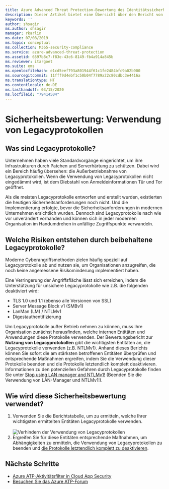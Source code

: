 ```yaml
---
title: Azure Advanced Threat Protection-Bewertung des Identitätssicherheitsstatus von Legacyprotokollen
description: Dieser Artikel bietet eine Übersicht über den Bericht von Azure ATP zur Bewertung des Identitätssicherheitsstatus von Legacyprotokollen.
keywords: ''
author: shsagir
ms.author: shsagir
manager: rkarlin
ms.date: 07/08/2019
ms.topic: conceptual
ms.collection: M365-security-compliance
ms.service: azure-advanced-threat-protection
ms.assetid: 6597b8c7-f83e-43c6-8149-fb4a914a845b
ms.reviewer: itargoet
ms.suite: ems
ms.openlocfilehash: e1cd5eef793a801944f61c1fe2484bfc9a02b900
ms.sourcegitcommit: 11fff9d4ebf1c50b04f7789a22c80cdbc3e4416a
ms.translationtype: HT
ms.contentlocale: de-DE
ms.lasthandoff: 03/15/2020
ms.locfileid: "79414504"
---
```

# <a name="security-assessment-legacy-protocols-usage"></a>Sicherheitsbewertung: Verwendung von Legacyprotokollen 
 
## <a name="what-are-legacy-protocols"></a>Was sind Legacyprotokolle?

Unternehmen haben viele Standardvorgänge eingerichtet, um ihre Infrastrukturen durch Patchen und Serverhärtung zu schützen. Dabei wird ein Bereich häufig übersehen: die Außerbetriebnahme von Legacyprotokollen. Wenn die Verwendung von Legacyprotokollen nicht eingedämmt wird, ist dem Diebstahl von Anmeldeinformationen Tür und Tor geöffnet. 

Als die meisten Legacyprotokolle entworfen und erstellt wurden, existierten die heutigen Sicherheitsanforderungen noch nicht. Und die Implementierung erfolgte, bevor die Sicherheitsanforderungen in modernen Unternehmen ersichtlich wurden. Dennoch sind Legacyprotokolle nach wie vor unverändert vorhanden und können sich in jeder modernen Organisation im Handumdrehen in anfällige Zugriffspunkte verwandeln. 

## <a name="what-risks-do-retained-legacy-protocols-introduce"></a>Welche Risiken entstehen durch beibehaltene Legacyprotokolle? 

Moderne Cyberangriffsmethoden zielen häufig speziell auf Legacyprotokolle ab und nutzen sie, um Organisationen anzugreifen, die noch keine angemessene Risikominderung implementiert haben. 

Eine Verringerung der Angriffsfläche lässt sich erreichen, indem die Unterstützung für unsichere Legacyprotokolle wie z.B. die folgenden deaktiviert wird: 

- TLS 1.0 und 1.1 (ebenso alle Versionen von SSL)
- Server Message Block v1 (SMBv1)
- LanMan (LM) / NTLMv1
- Digestauthentifizierung

Um Legacyprotokolle außer Betrieb nehmen zu können, muss Ihre Organisation zunächst herausfinden, welche internen Entitäten und Anwendungen diese Protokolle verwenden. Der Bewertungsbericht zur **Nutzung von Legacyprotokollen** gibt die wichtigsten Entitäten an, die Legacyprotokolle verwenden (z.B. NTLMv1). Anhand dieses Berichts können Sie sofort die am stärksten betroffenen Entitäten überprüfen und entsprechende Maßnahmen ergreifen, indem Sie die Verwendung dieser Protokolle beenden und die Protokolle letztendlich komplett deaktivieren. Informationen zu den potenziellen Gefahren durch Legacyprotokolle finden Sie unter [Stop using LAN manager and NTLMv1!](https://blogs.technet.microsoft.com/miriamxyra/2017/11/07/stop-using-lan-manager-and-ntlmv1/) (Beenden Sie die Verwendung von LAN-Manager und NTLMv1!).


## <a name="how-do-i-use-this-security-assessment"></a>Wie wird diese Sicherheitsbewertung verwendet? 
1. Verwenden Sie die Berichtstabelle, um zu ermitteln, welche Ihrer wichtigsten ermittelten Entitäten Legacyprotokolle verwenden.  
    <br>![Verhindern der Verwendung von Legacyprotokollen](media/atp-cas-isp-legacy-protocols-2.png)
1. Ergreifen Sie für diese Entitäten entsprechende Maßnahmen, um Abhängigkeiten zu ermitteln, die Verwendung von Legacyprotokollen zu beenden und [die Protokolle letztendlich komplett zu deaktivieren](https://blogs.technet.microsoft.com/miriamxyra/2017/11/07/stop-using-lan-manager-and-ntlmv1/). 

## <a name="next-steps"></a>Nächste Schritte
- [Azure ATP-Aktivitätsfilter in Cloud App Security](atp-activities-filtering-mcas.md)
- [Besuchen Sie das Azure ATP-Forum](https://aka.ms/azureatpcommunity)
